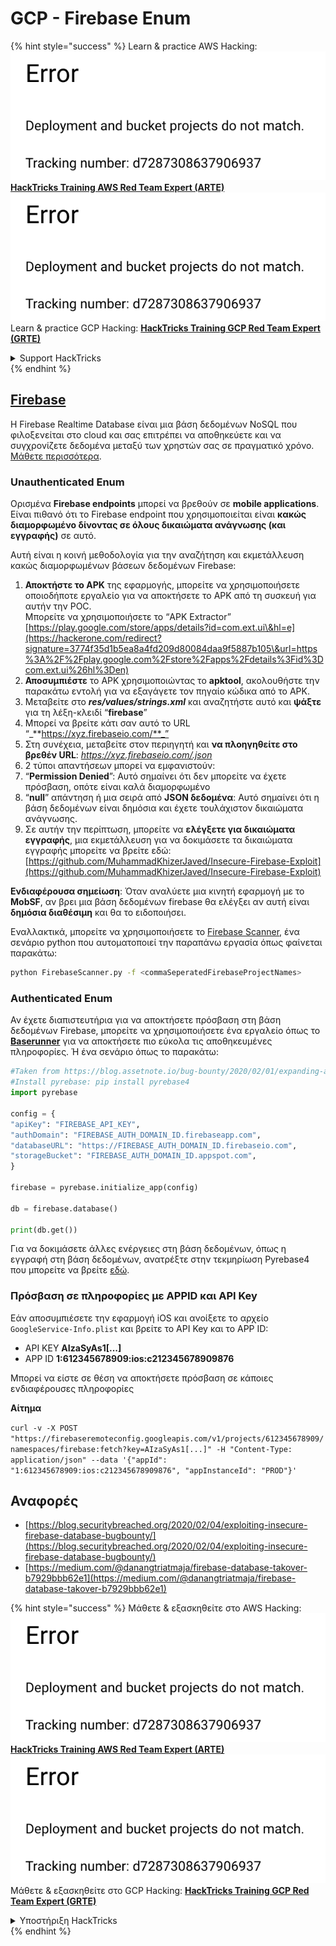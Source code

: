 # GCP - Firebase Enum

{% hint style="success" %}
Learn & practice AWS Hacking:<img src="../../../.gitbook/assets/image (1) (1).png" alt="" data-size="line">[**HackTricks Training AWS Red Team Expert (ARTE)**](https://training.hacktricks.xyz/courses/arte)<img src="../../../.gitbook/assets/image (1) (1).png" alt="" data-size="line">\
Learn & practice GCP Hacking: <img src="../../../.gitbook/assets/image (2).png" alt="" data-size="line">[**HackTricks Training GCP Red Team Expert (GRTE)**<img src="../../../.gitbook/assets/image (2).png" alt="" data-size="line">](https://training.hacktricks.xyz/courses/grte)

<details>

<summary>Support HackTricks</summary>

* Check the [**subscription plans**](https://github.com/sponsors/carlospolop)!
* **Join the** 💬 [**Discord group**](https://discord.gg/hRep4RUj7f) or the [**telegram group**](https://t.me/peass) or **follow** us on **Twitter** 🐦 [**@hacktricks\_live**](https://twitter.com/hacktricks\_live)**.**
* **Share hacking tricks by submitting PRs to the** [**HackTricks**](https://github.com/carlospolop/hacktricks) and [**HackTricks Cloud**](https://github.com/carlospolop/hacktricks-cloud) github repos.

</details>
{% endhint %}

## [Firebase](https://cloud.google.com/sdk/gcloud/reference/firebase/)

Η Firebase Realtime Database είναι μια βάση δεδομένων NoSQL που φιλοξενείται στο cloud και σας επιτρέπει να αποθηκεύετε και να συγχρονίζετε δεδομένα μεταξύ των χρηστών σας σε πραγματικό χρόνο. [Μάθετε περισσότερα](https://firebase.google.com/products/realtime-database/).

### Unauthenticated Enum

Ορισμένα **Firebase endpoints** μπορεί να βρεθούν σε **mobile applications**. Είναι πιθανό ότι το Firebase endpoint που χρησιμοποιείται είναι **κακώς διαμορφωμένο δίνοντας σε όλους δικαιώματα ανάγνωσης (και εγγραφής)** σε αυτό.

Αυτή είναι η κοινή μεθοδολογία για την αναζήτηση και εκμετάλλευση κακώς διαμορφωμένων βάσεων δεδομένων Firebase:

1. **Αποκτήστε το APK** της εφαρμογής, μπορείτε να χρησιμοποιήσετε οποιοδήποτε εργαλείο για να αποκτήσετε το APK από τη συσκευή για αυτήν την POC.\
Μπορείτε να χρησιμοποιήσετε το “APK Extractor” [https://play.google.com/store/apps/details?id=com.ext.ui\&hl=e](https://hackerone.com/redirect?signature=3774f35d1b5ea8a4fd209d80084daa9f5887b105\&url=https%3A%2F%2Fplay.google.com%2Fstore%2Fapps%2Fdetails%3Fid%3Dcom.ext.ui%26hl%3Den)
2. **Αποσυμπιέστε** το APK χρησιμοποιώντας το **apktool**, ακολουθήστε την παρακάτω εντολή για να εξαγάγετε τον πηγαίο κώδικα από το APK.
3. Μεταβείτε στο _**res/values/strings.xml**_ και αναζητήστε αυτό και **ψάξτε** για τη λέξη-κλειδί “**firebase**”
4. Μπορεί να βρείτε κάτι σαν αυτό το URL “_**https://xyz.firebaseio.com/**_”
5. Στη συνέχεια, μεταβείτε στον περιηγητή και **να πλοηγηθείτε στο βρεθέν URL**: _https://xyz.firebaseio.com/.json_
6. 2 τύποι απαντήσεων μπορεί να εμφανιστούν:
1. “**Permission Denied**”: Αυτό σημαίνει ότι δεν μπορείτε να έχετε πρόσβαση, οπότε είναι καλά διαμορφωμένο
2. “**null**” απάντηση ή μια σειρά από **JSON δεδομένα**: Αυτό σημαίνει ότι η βάση δεδομένων είναι δημόσια και έχετε τουλάχιστον δικαιώματα ανάγνωσης.
1. Σε αυτήν την περίπτωση, μπορείτε να **ελέγξετε για δικαιώματα εγγραφής**, μια εκμετάλλευση για να δοκιμάσετε τα δικαιώματα εγγραφής μπορείτε να βρείτε εδώ: [https://github.com/MuhammadKhizerJaved/Insecure-Firebase-Exploit](https://github.com/MuhammadKhizerJaved/Insecure-Firebase-Exploit)

**Ενδιαφέρουσα σημείωση**: Όταν αναλύετε μια κινητή εφαρμογή με το **MobSF**, αν βρει μια βάση δεδομένων firebase θα ελέγξει αν αυτή είναι **δημόσια διαθέσιμη** και θα το ειδοποιήσει.

Εναλλακτικά, μπορείτε να χρησιμοποιήσετε το [Firebase Scanner](https://github.com/shivsahni/FireBaseScanner), ένα σενάριο python που αυτοματοποιεί την παραπάνω εργασία όπως φαίνεται παρακάτω:
```bash
python FirebaseScanner.py -f <commaSeperatedFirebaseProjectNames>
```
### Authenticated Enum

Αν έχετε διαπιστευτήρια για να αποκτήσετε πρόσβαση στη βάση δεδομένων Firebase, μπορείτε να χρησιμοποιήσετε ένα εργαλείο όπως το [**Baserunner**](https://github.com/iosiro/baserunner) για να αποκτήσετε πιο εύκολα τις αποθηκευμένες πληροφορίες. Ή ένα σενάριο όπως το παρακάτω:
```python
#Taken from https://blog.assetnote.io/bug-bounty/2020/02/01/expanding-attack-surface-react-native/
#Install pyrebase: pip install pyrebase4
import pyrebase

config = {
"apiKey": "FIREBASE_API_KEY",
"authDomain": "FIREBASE_AUTH_DOMAIN_ID.firebaseapp.com",
"databaseURL": "https://FIREBASE_AUTH_DOMAIN_ID.firebaseio.com",
"storageBucket": "FIREBASE_AUTH_DOMAIN_ID.appspot.com",
}

firebase = pyrebase.initialize_app(config)

db = firebase.database()

print(db.get())
```
Για να δοκιμάσετε άλλες ενέργειες στη βάση δεδομένων, όπως η εγγραφή στη βάση δεδομένων, ανατρέξτε στην τεκμηρίωση Pyrebase4 που μπορείτε να βρείτε [εδώ](https://github.com/nhorvath/Pyrebase4).

### Πρόσβαση σε πληροφορίες με APPID και API Key <a href="#access-info-with-appid-and-api-key" id="access-info-with-appid-and-api-key"></a>

Εάν αποσυμπιέσετε την εφαρμογή iOS και ανοίξετε το αρχείο `GoogleService-Info.plist` και βρείτε το API Key και το APP ID:

* API KEY **AIzaSyAs1\[...]**
* APP ID **1:612345678909:ios:c212345678909876**

Μπορεί να είστε σε θέση να αποκτήσετε πρόσβαση σε κάποιες ενδιαφέρουσες πληροφορίες

**Αίτημα**

`curl -v -X POST "https://firebaseremoteconfig.googleapis.com/v1/projects/612345678909/namespaces/firebase:fetch?key=AIzaSyAs1[...]" -H "Content-Type: application/json" --data '{"appId": "1:612345678909:ios:c212345678909876", "appInstanceId": "PROD"}'`

## Αναφορές <a href="#references" id="references"></a>

* ​[https://blog.securitybreached.org/2020/02/04/exploiting-insecure-firebase-database-bugbounty/](https://blog.securitybreached.org/2020/02/04/exploiting-insecure-firebase-database-bugbounty/)​
* ​[https://medium.com/@danangtriatmaja/firebase-database-takover-b7929bbb62e1](https://medium.com/@danangtriatmaja/firebase-database-takover-b7929bbb62e1)​

{% hint style="success" %}
Μάθετε & εξασκηθείτε στο AWS Hacking:<img src="../../../.gitbook/assets/image (1) (1).png" alt="" data-size="line">[**HackTricks Training AWS Red Team Expert (ARTE)**](https://training.hacktricks.xyz/courses/arte)<img src="../../../.gitbook/assets/image (1) (1).png" alt="" data-size="line">\
Μάθετε & εξασκηθείτε στο GCP Hacking: <img src="../../../.gitbook/assets/image (2).png" alt="" data-size="line">[**HackTricks Training GCP Red Team Expert (GRTE)**<img src="../../../.gitbook/assets/image (2).png" alt="" data-size="line">](https://training.hacktricks.xyz/courses/grte)

<details>

<summary>Υποστήριξη HackTricks</summary>

* Ελέγξτε τα [**σχέδια συνδρομής**](https://github.com/sponsors/carlospolop)!
* **Εγγραφείτε στην** 💬 [**ομάδα Discord**](https://discord.gg/hRep4RUj7f) ή στην [**ομάδα telegram**](https://t.me/peass) ή **ακολουθήστε** μας στο **Twitter** 🐦 [**@hacktricks\_live**](https://twitter.com/hacktricks\_live)**.**
* **Μοιραστείτε κόλπα hacking υποβάλλοντας PRs στα** [**HackTricks**](https://github.com/carlospolop/hacktricks) και [**HackTricks Cloud**](https://github.com/carlospolop/hacktricks-cloud) github repos.

</details>
{% endhint %}
